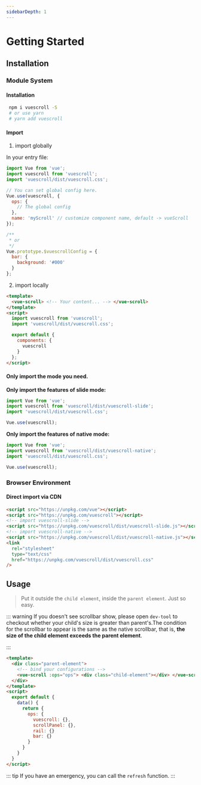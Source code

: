 ```yaml
---
sidebarDepth: 1
---
```


# Getting Started

## Installation

### Module System

#### Installation

```bash
 npm i vuescroll -S
 # or use yarn
 # yarn add vuescroll
```

#### Import

1. import globally

In your entry file:

```javascript
import Vue from 'vue';
import vuescroll from 'vuescroll';
import 'vuescroll/dist/vuescroll.css';

// You can set global config here.
Vue.use(vuescroll, {
  ops: {
    // The global config
  },
  name: 'myScroll' // customize component name, default -> vueScroll
});

/**
 * or
 */
Vue.prototype.$vuescrollConfig = {
  bar: {
    background: '#000'
  }
};
```

2. import locally

```html
<template>
  <vue-scroll> <!-- Your content... --> </vue-scroll>
</template>
<script>
  import vuescroll from 'vuescroll';
  import 'vuescroll/dist/vuescroll.css';

  export default {
    components: {
      vuescroll
    }
  };
</script>
```

#### Only import the mode you need.

**Only import the features of slide mode:**

```javascript
import Vue from 'vue';
import vuescroll from 'vuescroll/dist/vuescroll-slide';
import 'vuescroll/dist/vuescroll.css';

Vue.use(vuescroll);
```

**Only import the features of native mode:**

```javascript
import Vue from 'vue';
import vuescroll from 'vuescroll/dist/vuescroll-native';
import 'vuescroll/dist/vuescroll.css';

Vue.use(vuescroll);
```

### Browser Environment

#### Direct import via CDN

```html
<script src="https://unpkg.com/vue"></script>
<script src="https://unpkg.com/vuescroll"></script>
<!-- import vuescroll-slide -->
<script src="https://unpkg.com/vuescroll/dist/vuescroll-slide.js"></script>
<!-- import vuescroll-native -->
<script src="https://unpkg.com/vuescroll/dist/vuescroll-native.js"></script>
<link
  rel="stylesheet"
  type="text/css"
  href="https://unpkg.com/vuescroll/dist/vuescroll.css"
/>
```

## Usage

> Put it outside the `child element`, inside the `parent element`. Just so easy.

::: warning
If you doesn't see scrollbar show, please open `dev-tool` to checkout whether your child's size is greater than parent's.The condition for the scrollbar to appear is the same as the native scrollbar, that is, **the size of the child element exceeds the parent element**.

:::

```html
<template>
  <div class="parent-element">
    <!-- bind your configurations -->
    <vue-scroll :ops="ops"> <div class="child-element"></div> </vue-scroll>
  </div>
</template>
<script>
  export default {
    data() {
      return {
        ops: {
          vuescroll: {},
          scrollPanel: {},
          rail: {}
          bar: {}
        }
      }
    }
  }
</script>
```

::: tip
If you have an emergency, you can call the `refresh` function.
:::
